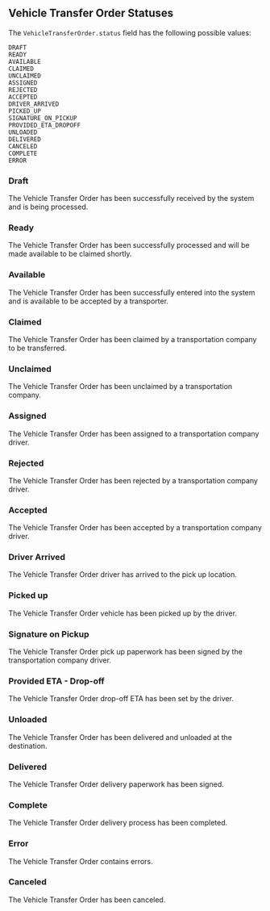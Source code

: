 ## Vehicle Transfer Order Statuses

The `VehicleTransferOrder.status` field has the following possible values:
```
DRAFT
READY
AVAILABLE
CLAIMED
UNCLAIMED
ASSIGNED
REJECTED
ACCEPTED
DRIVER_ARRIVED
PICKED_UP
SIGNATURE_ON_PICKUP
PROVIDED_ETA_DROPOFF
UNLOADED
DELIVERED
CANCELED
COMPLETE
ERROR
```

### Draft
The Vehicle Transfer Order has been successfully received by the system and is being processed.

### Ready
The Vehicle Transfer Order has been successfully processed and will be made available to be claimed shortly.

### Available
The Vehicle Transfer Order has been successfully entered into the system and is available to be accepted by a
 transporter.

### Claimed
The Vehicle Transfer Order has been claimed by a transportation company to be transferred.

### Unclaimed
The Vehicle Transfer Order has been unclaimed by a transportation company.

### Assigned
The Vehicle Transfer Order has been assigned to a transportation company driver.

### Rejected
The Vehicle Transfer Order has been rejected by a transportation company driver.

### Accepted
The Vehicle Transfer Order has been accepted by a transportation company driver.

### Driver Arrived
The Vehicle Transfer Order driver has arrived to the pick up location.

### Picked up
The Vehicle Transfer Order vehicle has been picked up by the driver.

### Signature on Pickup
The Vehicle Transfer Order pick up paperwork has been signed by the transportation company driver.

### Provided ETA - Drop-off
The Vehicle Transfer Order drop-off ETA has been set by the driver.

### Unloaded
The Vehicle Transfer Order has been delivered and unloaded at the destination.

### Delivered
The Vehicle Transfer Order delivery paperwork has been signed.

### Complete
The Vehicle Transfer Order delivery process has been completed.

### Error
The Vehicle Transfer Order contains errors.

### Canceled
The Vehicle Transfer Order has been canceled.
